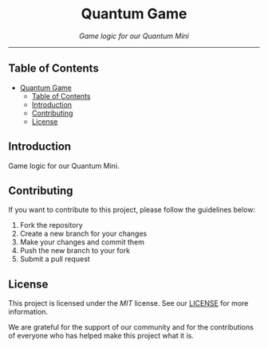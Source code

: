 # <div align="center">Quantum Game</div>

<div align="center"><i>Game logic for our Quantum Mini</i></div>

***

## Table of Contents

- [Quantum Game](#quantum-game)
  - [Table of Contents](#table-of-contents)
  - [Introduction](#introduction)
  - [Contributing](#contributing)
  - [License](#license)

## Introduction

Game logic for our Quantum Mini.

## Contributing

If you want to contribute to this project, please follow the guidelines below:

1. Fork the repository
2. Create a new branch for your changes
3. Make your changes and commit them
4. Push the new branch to your fork
5. Submit a pull request

## License

This project is licensed under the *MIT* license. See our [LICENSE](LICENSE) for more information.

We are grateful for the support of our community and for the contributions of everyone who has helped make this project what it is.
